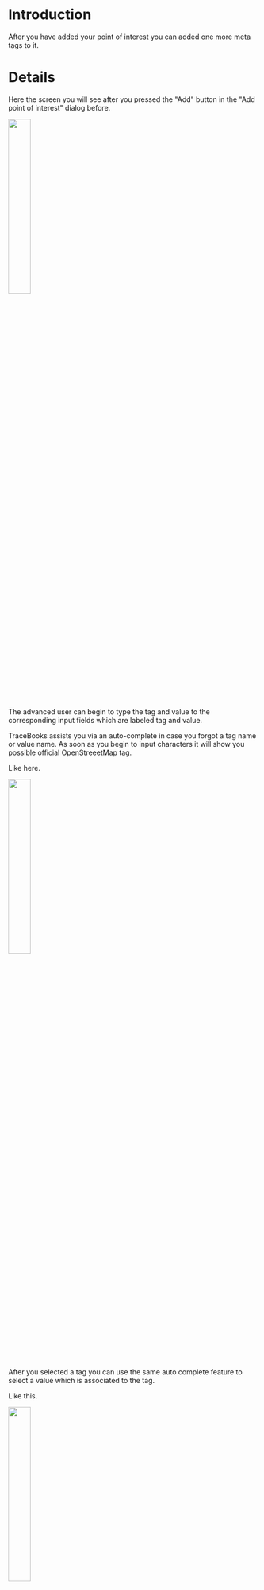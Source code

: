 # Introduction #

After you have added your point of interest you can added one more meta tags to it.


# Details #

Here the screen you will see after you pressed the "Add" button in the "Add point of interest" dialog before.

<img src='http://swp-dv-ws2010-osm-1.googlecode.com/svn/wiki/img/manual_addmetapoin_empty.png' height='30%' width='30%' />

The advanced user can begin to type the tag and value to the corresponding input fields which are labeled tag and value.

TraceBooks assists you via an auto-complete in case you forgot a tag name or value name. As soon as you begin to input characters it will show you possible official OpenStreeetMap tag.

Like here.

<img src='http://swp-dv-ws2010-osm-1.googlecode.com/svn/wiki/img/manual_addmetapoin_empty_auto.png' height='30%' width='30%' />

After you selected a tag you can use the same auto complete feature to select a value which is associated to the tag.

Like this.

<img src='http://swp-dv-ws2010-osm-1.googlecode.com/svn/wiki/img/manual_addmetapoin_empty_auto2.png' height='30%' width='30%' />

You are not bounded to official tags. New tag value pairs can be also added. After you selected your tag and value you can added to your point by pressing the "Save" button. An can repeat adding tags by pressing the "Add" button in the previous dialog.

Some times it can happen that you do not exactly now which tag you can use for your point of interest. In this case you can perform a full text search based on the wiki description of tag value pairs of the OpenStreetMap wiki page.

Press on the search button to go to the FullTextSearch dialog.